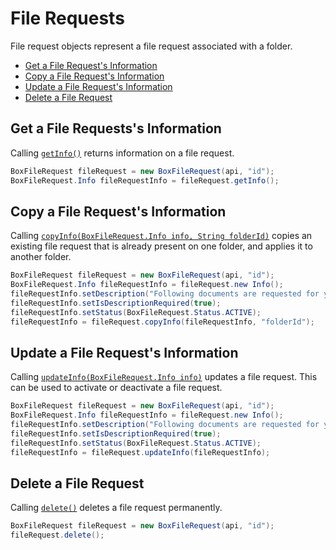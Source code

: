 File Requests
=============

File request objects represent a file request associated with a folder.

<!-- START doctoc generated TOC please keep comment here to allow auto update -->
<!-- DON'T EDIT THIS SECTION, INSTEAD RE-RUN doctoc TO UPDATE -->

- [Get a File Request's Information](#get-a-file-requests-information)
- [Copy a File Request's Information](#copy-a-file-requests-information)
- [Update a File Request's Information](#update-a-file-requests-information)
- [Delete a File Request](#delete-a-file-request)

<!-- END doctoc generated TOC please keep comment here to allow auto update -->

Get a File Requests's Information
------------------------

Calling [`getInfo()`][get-info] returns information on a file request.

```java
BoxFileRequest fileRequest = new BoxFileRequest(api, "id");
BoxFileRequest.Info fileRequestInfo = fileRequest.getInfo();
```

[get-info]: http://opensource.box.com/box-java-sdk/javadoc/com/box/sdk/BoxFileRequest.html#getInfo

Copy a File Request's Information
---------------------------

Calling [`copyInfo(BoxFileRequest.Info info, String folderId)`][copy-info] copies an existing file request that is already present 
on one folder, and applies it to another folder.

```java
BoxFileRequest fileRequest = new BoxFileRequest(api, "id");
BoxFileRequest.Info fileRequestInfo = fileRequest.new Info();
fileRequestInfo.setDescription("Following documents are requested for your process");
fileRequestInfo.setIsDescriptionRequired(true);
fileRequestInfo.setStatus(BoxFileRequest.Status.ACTIVE);
fileRequestInfo = fileRequest.copyInfo(fileRequestInfo, "folderId");
```

[copy-info]: http://opensource.box.com/box-java-sdk/javadoc/com/box/sdk/BoxTask.html#copyInfo

Update a File Request's Information
---------------------------

Calling [`updateInfo(BoxFileRequest.Info info)`][update-info] updates a file request. This can be used to activate 
or deactivate a file request.

```java
BoxFileRequest fileRequest = new BoxFileRequest(api, "id");
BoxFileRequest.Info fileRequestInfo = fileRequest.new Info();
fileRequestInfo.setDescription("Following documents are requested for your process");
fileRequestInfo.setIsDescriptionRequired(true);
fileRequestInfo.setStatus(BoxFileRequest.Status.ACTIVE);
fileRequestInfo = fileRequest.updateInfo(fileRequestInfo);
```

[update-info]: http://opensource.box.com/box-java-sdk/javadoc/com/box/sdk/BoxFileRequest.html#updateInfo

Delete a File Request
-------------

Calling [`delete()`][delete] deletes a file request permanently.

```java
BoxFileRequest fileRequest = new BoxFileRequest(api, "id");
fileRequest.delete();
```

[delete]: https://box.github.io/box-java-sdk/javadoc/com/box/sdk/BoxFileRequest.html#delete

